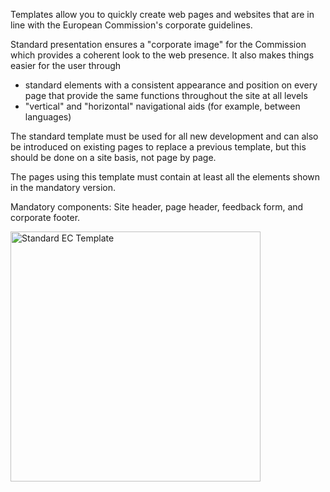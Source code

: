 Templates allow you to quickly create web pages and websites that are in line with the European Commission's corporate guidelines.

Standard presentation ensures a "corporate image" for the Commission which provides a coherent look to the web presence. It also makes things easier for the user through

- standard elements with a consistent appearance and position on every page that provide the same functions throughout the site at all levels
- "vertical" and "horizontal" navigational aids (for example, between languages)

The standard template must be used for all new development and can also be introduced on existing pages to replace a previous template, but this should be done on a site basis, not page by page. 

The pages using this template must contain at least all the elements shown in the mandatory version. 

Mandatory components: Site header, page header, feedback form, and corporate footer.

<img src="http://inno-ecl.s3.amazonaws.com/media/images/EC/Templates/Standard/basic_ec_template.jpg" alt="Standard EC Template" width="400">

